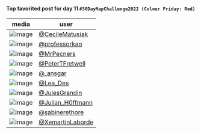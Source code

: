 #### Top favorited post for day 11 `#30DayMapChallenge2022 (Colour Friday: Red)`
| media | user | 
|-------|------|
| ![image](https://pbs.twimg.com/media/FhR0gQvWIAA6nc5?format=jpg&name=medium) | [@CecileMatusiak](https://twitter.com/CecileMatusiak/status/1591024717557006336) | 
| ![image](https://pbs.twimg.com/media/FhTysXcXgAgBHfS?format=jpg&name=medium) | [@professorkao](https://twitter.com/professorkao/status/1591164024133406720) |  
| ![image](https://pbs.twimg.com/media/FhUpzYrXEAEKM5h?format=jpg&name=medium) | [@MrPecners](https://twitter.com/MrPecners/status/1591224048599826432) | 
| ![image](https://pbs.twimg.com/media/FhTbka0XwAUtrrH?format=jpg&name=large) | [@PeterTFretwell](https://twitter.com/PeterTFretwell/status/1591138057205710849) | 
| ![image](https://pbs.twimg.com/media/FhTzpXHWAAAEa5W?format=png&name=medium) | [@\_ansgar](https://twitter.com/\_ansgar/status/1591164804852756480) |  
| ![image](https://pbs.twimg.com/media/FfQ7N4dX0AAHDPe?format=jpg&name=medium) | [@Lea_Des](https://twitter.com/Lea_Des/status/1590999019668447232) |  
| ![image](https://pbs.twimg.com/media/FgaEXoWXkAAN3H3?format=jpg&name=medium) | [@JulesGrandin](https://twitter.com/JulesGrandin/status/1590972343580508161) |  
| ![image](https://pbs.twimg.com/media/FhRjMNgXEAAzO6I?format=jpg&name=medium) | [@Julian_H0ffmann](https://twitter.com/Julian_H0ffmann/status/1591005631707766785) |  
| ![image](https://pbs.twimg.com/media/FhRoECvWYAACh9D?format=jpg&name=medium) | [@sabinerethore](https://twitter.com/sabinerethore/status/1591011052011286529) | 
| ![image](https://pbs.twimg.com/media/FhRhFbAWYAEzLky?format=jpg&name=medium) | [@XemartinLaborde](https://twitter.com/XemartinLaborde/status/1591003419292340225) | 

